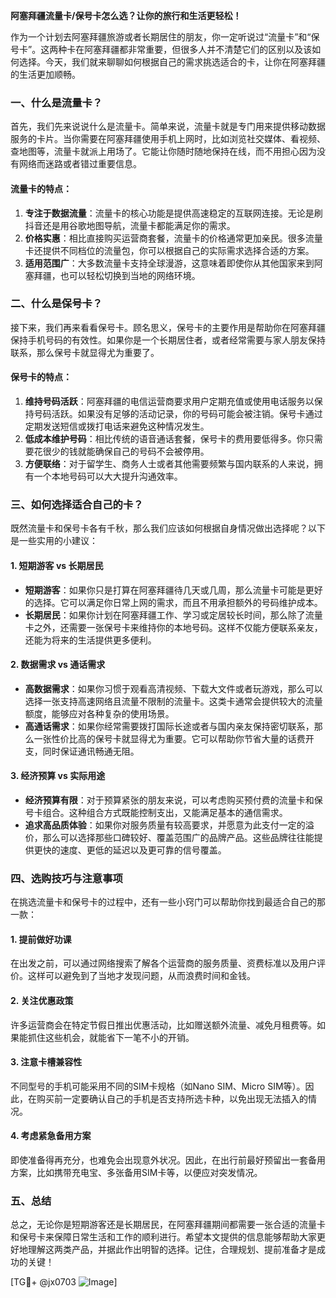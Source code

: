 **阿塞拜疆流量卡/保号卡怎么选？让你的旅行和生活更轻松！**

作为一个计划去阿塞拜疆旅游或者长期居住的朋友，你一定听说过“流量卡”和“保号卡”。这两种卡在阿塞拜疆都非常重要，但很多人并不清楚它们的区别以及该如何选择。今天，我们就来聊聊如何根据自己的需求挑选适合的卡，让你在阿塞拜疆的生活更加顺畅。

### 一、什么是流量卡？

首先，我们先来说说什么是流量卡。简单来说，流量卡就是专门用来提供移动数据服务的卡片。当你需要在阿塞拜疆使用手机上网时，比如浏览社交媒体、看视频、查地图等，流量卡就派上用场了。它能让你随时随地保持在线，而不用担心因为没有网络而迷路或者错过重要信息。

#### 流量卡的特点：
1. **专注于数据流量**：流量卡的核心功能是提供高速稳定的互联网连接。无论是刷抖音还是用谷歌地图导航，流量卡都能满足你的需求。
2. **价格实惠**：相比直接购买运营商套餐，流量卡的价格通常更加亲民。很多流量卡还提供不同档位的流量包，你可以根据自己的实际需求选择合适的方案。
3. **适用范围广**：大多数流量卡支持全球漫游，这意味着即使你从其他国家来到阿塞拜疆，也可以轻松切换到当地的网络环境。

### 二、什么是保号卡？

接下来，我们再来看看保号卡。顾名思义，保号卡的主要作用是帮助你在阿塞拜疆保持手机号码的有效性。如果你是一个长期居住者，或者经常需要与家人朋友保持联系，那么保号卡就显得尤为重要了。

#### 保号卡的特点：
1. **维持号码活跃**：阿塞拜疆的电信运营商要求用户定期充值或使用电话服务以保持号码活跃。如果没有足够的活动记录，你的号码可能会被注销。保号卡通过定期发送短信或拨打电话来避免这种情况发生。
2. **低成本维护号码**：相比传统的语音通话套餐，保号卡的费用要低得多。你只需要花很少的钱就能确保自己的号码不会被停用。
3. **方便联络**：对于留学生、商务人士或者其他需要频繁与国内联系的人来说，拥有一个本地号码可以大大提升沟通效率。

### 三、如何选择适合自己的卡？

既然流量卡和保号卡各有千秋，那么我们应该如何根据自身情况做出选择呢？以下是一些实用的小建议：

#### 1. 短期游客 vs 长期居民

- **短期游客**：如果你只是打算在阿塞拜疆待几天或几周，那么流量卡可能是更好的选择。它可以满足你日常上网的需求，而且不用承担额外的号码维护成本。
- **长期居民**：如果你计划在阿塞拜疆工作、学习或定居较长时间，那么除了流量卡之外，还需要一张保号卡来维持你的本地号码。这样不仅能方便联系亲友，还能为将来的生活提供更多便利。

#### 2. 数据需求 vs 通话需求

- **高数据需求**：如果你习惯于观看高清视频、下载大文件或者玩游戏，那么可以选择一张支持高速网络且流量不限制的流量卡。这类卡通常会提供较大的流量额度，能够应对各种复杂的使用场景。
- **高通话需求**：如果你经常需要拨打国际长途或者与国内亲友保持密切联系，那么一张性价比高的保号卡就显得尤为重要。它可以帮助你节省大量的话费开支，同时保证通讯畅通无阻。

#### 3. 经济预算 vs 实际用途

- **经济预算有限**：对于预算紧张的朋友来说，可以考虑购买预付费的流量卡和保号卡组合。这种组合方式既能控制支出，又能满足基本的通信需求。
- **追求高品质体验**：如果你对服务质量有较高要求，并愿意为此支付一定的溢价，那么可以选择那些口碑较好、覆盖范围广的品牌产品。这些品牌往往能提供更快的速度、更低的延迟以及更可靠的信号覆盖。

### 四、选购技巧与注意事项

在挑选流量卡和保号卡的过程中，还有一些小窍门可以帮助你找到最适合自己的那一款：

#### 1. 提前做好功课

在出发之前，可以通过网络搜索了解各个运营商的服务质量、资费标准以及用户评价。这样可以避免到了当地才发现问题，从而浪费时间和金钱。

#### 2. 关注优惠政策

许多运营商会在特定节假日推出优惠活动，比如赠送额外流量、减免月租费等。如果能抓住这些机会，就能省下一笔不小的开销。

#### 3. 注意卡槽兼容性

不同型号的手机可能采用不同的SIM卡规格（如Nano SIM、Micro SIM等）。因此，在购买前一定要确认自己的手机是否支持所选卡种，以免出现无法插入的情况。

#### 4. 考虑紧急备用方案

即使准备得再充分，也难免会出现意外状况。因此，在出行前最好预留出一套备用方案，比如携带充电宝、多张备用SIM卡等，以便应对突发情况。

### 五、总结

总之，无论你是短期游客还是长期居民，在阿塞拜疆期间都需要一张合适的流量卡和保号卡来保障日常生活和工作的顺利进行。希望本文提供的信息能够帮助大家更好地理解这两类产品，并据此作出明智的选择。记住，合理规划、提前准备才是成功的关键！

[TG💪+ @jx0703 ![Image](https://github.com/user-attachments/assets/dbca1d08-cadb-493c-b0ec-ad6f7a83f270)]